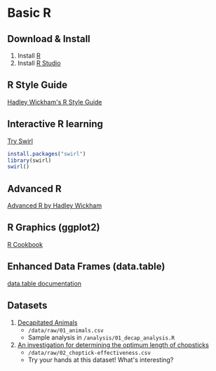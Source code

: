 # Basic R

## Download & Install
1. Install [R](https://www.r-project.org/) 
2. Install [R Studio](https://www.rstudio.com/)

## R Style Guide
[Hadley Wickham's R Style Guide](http://adv-r.had.co.nz/Style.html)

## Interactive R learning
[Try Swirl](http://swirlstats.com/)

```r
install.packages("swirl")
library(swirl)
swirl()
```

## Advanced R
[Advanced R by Hadley Wickham](http://adv-r.had.co.nz/)

## R Graphics (ggplot2)
[R Cookbook](http://www.cookbook-r.com/Graphs/)

## Enhanced Data Frames (data.table)
[data.table documentation](https://cran.r-project.org/web/packages/data.table/data.table.pdf)

## Datasets
1. [Decapitated Animals](https://github.com/uselesspress/decapitated-animals-data)
    * `/data/raw/01_animals.csv` 
    * Sample analysis in `/analysis/01_decap_analysis.R`
2. [An investigation for determining the optimum length of chopsticks](https://www.ncbi.nlm.nih.gov/pubmed/15676839)
    * `/data/raw/02_choptick-effectiveness.csv` 
    * Try your hands at this dataset! What's interesting? 
